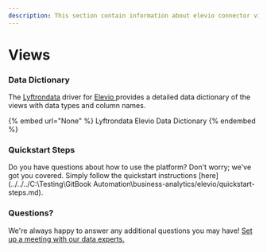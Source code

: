 ```yaml
---
description: This section contain information about elevio connector views information
---
```


# Views

### Data Dictionary

The [Lyftrondata](https://www.lyftrondata.com/) driver for [Elevio](https://www.lyftrondata.com/integration/business-analytics/elevio//)[ ](https://www.lyftrondata.com/integration/elevio/)provides a detailed data dictionary of the views with data types and column names.

{% embed url="None" %}
Lyftrondata Elevio Data Dictionary
{% endembed %}

### Quickstart Steps

Do you have questions about how to use the platform? Don't worry; we've got you covered. Simply follow the quickstart instructions [here](../../../C:\Testing\GitBook Automation\business-analytics/elevio/quickstart-steps.md).

### Questions? <a href="#questions" id="questions"></a>

We're always happy to answer any additional questions you may have! [Set up a meeting with our data experts.](https://www.lyftrondata.com/book-a-meeting/)


